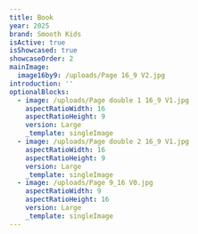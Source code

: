 ```yaml
---
title: Book
year: 2025
brand: Smooth Kids
isActive: true
isShowcased: true
showcaseOrder: 2
mainImage:
  image16by9: /uploads/Page 16_9 V2.jpg
introduction: ''
optionalBlocks:
  - image: /uploads/Page double 1 16_9 V1.jpg
    aspectRatioWidth: 16
    aspectRatioHeight: 9
    version: Large
    _template: singleImage
  - image: /uploads/Page double 2 16_9 V1.jpg
    aspectRatioWidth: 16
    aspectRatioHeight: 9
    version: Large
    _template: singleImage
  - image: /uploads/Page 9_16 V0.jpg
    aspectRatioWidth: 9
    aspectRatioHeight: 16
    version: Large
    _template: singleImage
---
```


